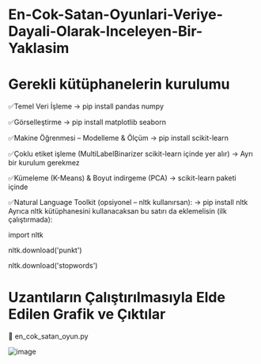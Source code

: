 # En-Cok-Satan-Oyunlari-Veriye-Dayali-Olarak-Inceleyen-Bir-Yaklasim

# Gerekli kütüphanelerin kurulumu
✅Temel Veri İşleme
   → pip install pandas numpy

✅Görselleştirme
   → pip install matplotlib seaborn

✅Makine Öğrenmesi – Modelleme & Ölçüm
   → pip install scikit-learn

✅Çoklu etiket işleme (MultiLabelBinarizer scikit-learn içinde yer alır)
   → Ayrı bir kurulum gerekmez

✅Kümeleme (K-Means) & Boyut indirgeme (PCA)
   → scikit-learn paketi içinde

✅Natural Language Toolkit (opsiyonel – nltk kullanırsan):
   → pip install nltk
    Ayrıca nltk kütüphanesini kullanacaksan bu satırı da eklemelisin (ilk çalıştırmada):
      
import nltk
    
nltk.download('punkt')
    
nltk.download('stopwords')

# Uzantıların Çalıştırılmasıyla Elde Edilen Grafik ve Çıktılar

💼 en_cok_satan_oyun.py

![image](https://github.com/user-attachments/assets/b12f8f97-bf7c-4d1e-a62f-1be484d743aa)



